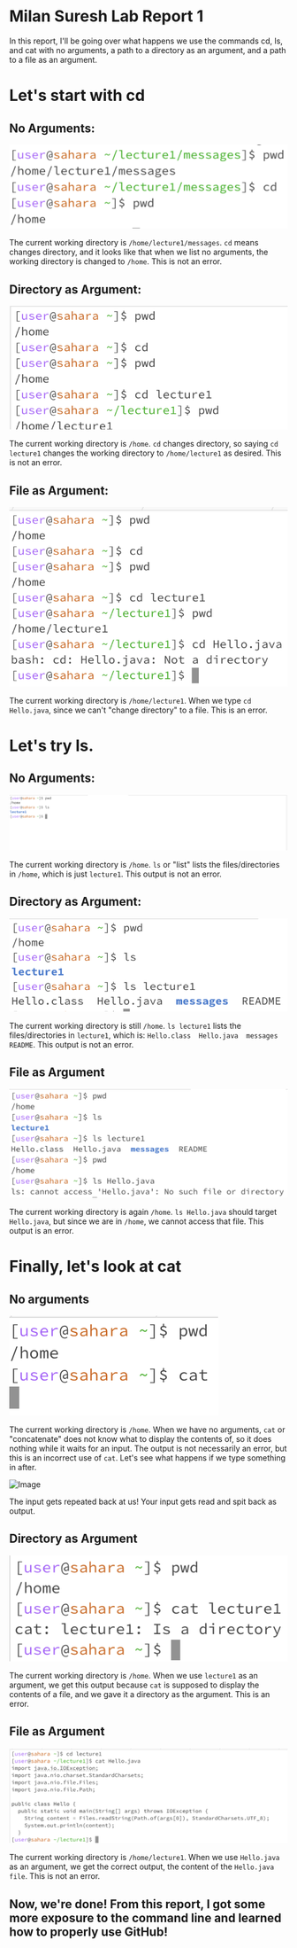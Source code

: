 # Milan Suresh Lab Report 1

In this report, I'll be going over what happens we use the commands cd, ls, and cat with no arguments, a path to a directory as an argument, and a path to a file as an argument.

# Let's start with cd

## No Arguments:

![Image](ss4updated.jpg)

The current working directory is `/home/lecture1/messages`. `cd` means changes directory, and it looks like that when we list no arguments, the working directory is changed to `/home`. This is not an error.

## Directory as Argument:

![Image](ss5.png)

The current working directory is `/home`. `cd` changes directory, so saying `cd lecture1` changes the working directory to `/home/lecture1` as desired. This is not an error.

## File as Argument:

![Image](ss6.png)

The current working directory is `/home/lecture1`. When we type `cd Hello.java`, since we can't "change directory" to a file. This is an error.

# Let's try ls.

## No Arguments:

![Image](ss1.jpg)

The current working directory is `/home`. `ls` or "list" lists the files/directories in `/home`, which is just `lecture1`. This output is not an error.

## Directory as Argument:

![Image](ss2.jpg)

The current working directory is still `/home`. `ls lecture1` lists the files/directories in `lecture1`, which is: `Hello.class  Hello.java  messages  README`. This output is not an error.

## File as Argument

![Image](ss3.jpg)

The current working directory is again `/home`. `ls Hello.java` should target `Hello.java`, but since we are in `/home`, we cannot access that file. This output is an error.

# Finally, let's look at cat

## No arguments

![Image](SS7.png)

The current working directory is `/home`. When we have no arguments, `cat` or "concatenate" does not know what to display the contents of, so it does nothing while it waits for an input. The output is not necessarily an error, but this is an incorrect use of `cat`. Let's see what happens if we type something in after.

![Image](ss10.jpg)

The input gets repeated back at us! Your input gets read and spit back as output.

## Directory as Argument

![Image](SS8.png)

The current working directory is `/home`. When we use `lecture1` as an argument, we get this output because `cat` is supposed to display the contents of a file, and we gave it a directory as the argument. This is an error.

## File as Argument

![Image](SS9.png)

The current working directory is `/home/lecture1`. When we use `Hello.java` as an argument, we get the correct output, the content of the `Hello.java file`. This is not an error.

## Now, we're done! From this report, I got some more exposure to the command line and learned how to properly use GitHub!











